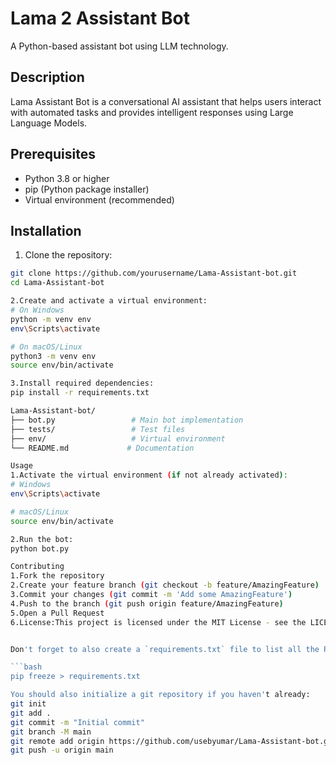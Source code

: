 # Lama 2 Assistant Bot

A Python-based assistant bot using LLM technology.

## Description

Lama Assistant Bot is a conversational AI assistant that helps users interact with automated tasks and provides intelligent responses using Large Language Models.

## Prerequisites

- Python 3.8 or higher
- pip (Python package installer)
- Virtual environment (recommended)

## Installation

1. Clone the repository:
```bash
git clone https://github.com/yourusername/Lama-Assistant-bot.git
cd Lama-Assistant-bot

2.Create and activate a virtual environment:
# On Windows
python -m venv env
env\Scripts\activate

# On macOS/Linux
python3 -m venv env
source env/bin/activate

3.Install required dependencies:
pip install -r requirements.txt

Lama-Assistant-bot/
├── bot.py                 # Main bot implementation
├── tests/                 # Test files
├── env/                   # Virtual environment
└── README.md             # Documentation

Usage
1.Activate the virtual environment (if not already activated):
# Windows
env\Scripts\activate

# macOS/Linux
source env/bin/activate

2.Run the bot:
python bot.py

Contributing
1.Fork the repository
2.Create your feature branch (git checkout -b feature/AmazingFeature)
3.Commit your changes (git commit -m 'Add some AmazingFeature')
4.Push to the branch (git push origin feature/AmazingFeature)
5.Open a Pull Request
6.License:This project is licensed under the MIT License - see the LICENSE file for details.


Don't forget to also create a `requirements.txt` file to list all the Python dependencies. You can create it in your project root with:

```bash
pip freeze > requirements.txt

You should also initialize a git repository if you haven't already:
git init
git add .
git commit -m "Initial commit"
git branch -M main
git remote add origin https://github.com/usebyumar/Lama-Assistant-bot.git
git push -u origin main

